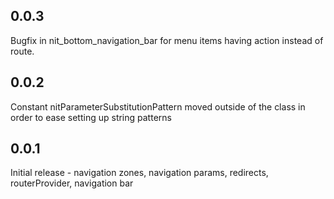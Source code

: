 ## 0.0.3
Bugfix in nit_bottom_navigation_bar for menu items having action instead of route.

## 0.0.2
Constant nitParameterSubstitutionPattern moved outside of the class in order to ease setting up string patterns

## 0.0.1
Initial release - navigation zones, navigation params, redirects, routerProvider, navigation bar